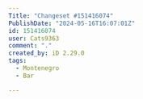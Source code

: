 ```yaml
---
Title: "Changeset #151416074"
PublishDate: "2024-05-16T16:07:01Z"
id: 151416074
user: Cats9363
comment: "."
created_by: iD 2.29.0
tags:
  - Montenegro
  - Bar

---
```

